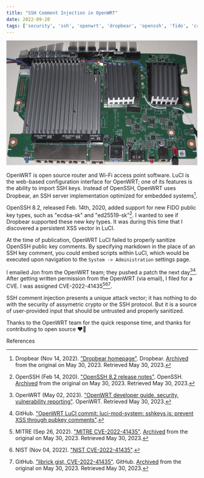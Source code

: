```yaml
---
title: "SSH Comment Injection in OpenWRT"
date: 2022-09-20
tags: ['security', 'ssh', 'openwrt', 'dropbear', 'openssh', 'fido', 'cryptography']
---
```

![WRT3200ACM router motherboard](linksys_wrt3200acm_board_top_complete.jpg "WRT3200ACM router motherboard")


OpenWRT is open source router and Wi-Fi access point software. LuCI is the web-based configuration interface for OpenWRT; one of its features is the ability to import SSH keys. Instead of OpenSSH, OpenWRT uses Dropbear, an SSH server implementation optimized for embedded systems[^1].

OpenSSH 8.2, released Feb. 14th, 2020, added support for new FIDO public key types, such as "ecdsa-sk" and "ed25519-sk"[^2]. I wanted to see if Dropbear supported these new key types. It was during this time that I discovered a persistent XSS vector in LuCI.

At the time of publication, OpenWRT LuCI failed to properly sanitize OpenSSH public key comments.
By specifying markdown in the place of an SSH key comment, you could embed scripts within LuCI,
which would be executed upon navigation to the `System -> Administration` settings page.

I emailed Jon from the OpenWRT team; they pushed a patch the next day[^3][^4].
After getting written permission from the OpenWRT (via email), I filed for a CVE.
I was assigned CVE-2022-41435[^5][^6][^7].

SSH comment injection presents a unique attack vector; it has nothing to do with the security of assymetric crypto or the SSH protocol. But it is a source of user-provided input that should be untrusted and properly sanitized.

Thanks to the OpenWRT team for the quick response time, and thanks for contributing to open source ❤️📡

References

[^1]: Dropbear (Nov 14, 2022). ["Dropbear homepage"](https://web.archive.org/web/20230530151641/https://matt.ucc.asn.au/dropbear/dropbear.html). Dropbear. [Archived]() from the original on May 30, 2023. Retrieved May 30, 2023.  
[^2]: OpenSSH (Feb 14, 2020). ["OpenSSH 8.2 release notes"](https://www.openssh.com/txt/release-8.2). OpenSSH. [Archived](https://web.archive.org/web/20230530150006/https://www.openssh.com/txt/release-8.2) from the original on May 30, 2023. Retrieved May 30, 2023.  
[^3]: OpenWRT (May 02, 2023). ["OpenWRT developer guide, security, vulnerability reporting"](https://openwrt.org/docs/guide-developer/security#vulnerability_reporting). OpenWRT. Retrieved May 30, 2023.  
[^4]: GitHub. ["OpenWRT LuCI commit: luci-mod-system: sshkeys.js: prevent XSS through pubkey comments"](https://github.com/openwrt/luci/commit/944b55738e7f9685865d5298248b7fbd7380749e).  
[^5]: MITRE (Sep 26, 2022). ["MITRE CVE-2022-41435"](https://cve.mitre.org/cgi-bin/cvename.cgi?name=CVE-2022-41435). [Archived](https://web.archive.org/web/20230530152700/https://cve.mitre.org/cgi-bin/cvename.cgi?name=CVE-2022-41435) from the original on May 30, 2023. Retrieved May 30, 2023.  
[^6]: NIST (Nov 04, 2022). ["NIST CVE-2022-41435"](https://nvd.nist.gov/vuln/detail/CVE-2022-41435).  
[^7]: GitHub. ["librick gist, CVE-2022-41435"](https://gist.github.com/librick/eacf19bcfc5ca964e0882b4ef9864bf5). GitHub. [Archived](https://web.archive.org/web/20230530152019/https://gist.github.com/librick/eacf19bcfc5ca964e0882b4ef9864bf5) from the original on May 30, 2023. Retrieved May 30, 2023.

